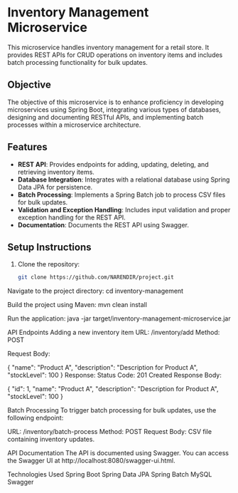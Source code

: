 # Inventory Management Microservice

This microservice handles inventory management for a retail store. It provides REST APIs for CRUD operations on inventory items and includes batch processing functionality for bulk updates.

## Objective

The objective of this microservice is to enhance proficiency in developing microservices using Spring Boot, integrating various types of databases, designing and documenting RESTful APIs, and implementing batch processes within a microservice architecture.

## Features

- **REST API**: Provides endpoints for adding, updating, deleting, and retrieving inventory items.
- **Database Integration**: Integrates with a relational database using Spring Data JPA for persistence.
- **Batch Processing**: Implements a Spring Batch job to process CSV files for bulk updates.
- **Validation and Exception Handling**: Includes input validation and proper exception handling for the REST API.
- **Documentation**: Documents the REST API using Swagger.

## Setup Instructions

1. Clone the repository:
   ```bash
   git clone https://github.com/NARENDIR/project.git

Navigate to the project directory:
cd inventory-management

Build the project using Maven:
mvn clean install

Run the application:
java -jar target/inventory-management-microservice.jar

API Endpoints
Adding a new inventory item
URL: /inventory/add
Method: POST


Request Body:

{
  "name": "Product A",
  "description": "Description for Product A",
  "stockLevel": 100
}
Response:
Status Code: 201 Created
Response Body:

{
  "id": 1,
  "name": "Product A",
  "description": "Description for Product A",
  "stockLevel": 100
}


Batch Processing
To trigger batch processing for bulk updates, use the following endpoint:

URL: /inventory/batch-process
Method: POST
Request Body: CSV file containing inventory updates.


API Documentation
The API is documented using Swagger. You can access the Swagger UI at http://localhost:8080/swagger-ui.html.

Technologies Used
Spring Boot
Spring Data JPA
Spring Batch
MySQL 
Swagger

